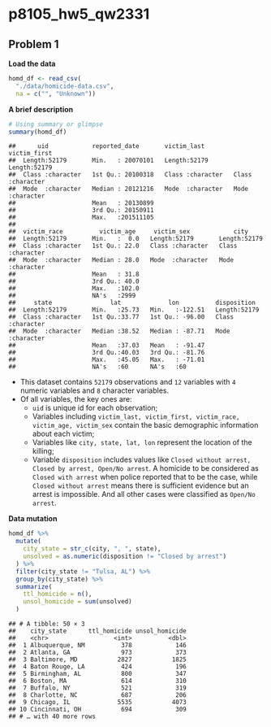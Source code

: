 p8105\_hw5\_qw2331
================

## Problem 1

**Load the data**

``` r
homd_df <- read_csv(
  "./data/homicide-data.csv",
  na = c("", "Unknown"))
```

**A brief description**

``` r
# Using summary or glimpse
summary(homd_df)
```

    ##      uid            reported_date       victim_last        victim_first      
    ##  Length:52179       Min.   : 20070101   Length:52179       Length:52179      
    ##  Class :character   1st Qu.: 20100318   Class :character   Class :character  
    ##  Mode  :character   Median : 20121216   Mode  :character   Mode  :character  
    ##                     Mean   : 20130899                                        
    ##                     3rd Qu.: 20150911                                        
    ##                     Max.   :201511105                                        
    ##                                                                              
    ##  victim_race          victim_age     victim_sex            city          
    ##  Length:52179       Min.   :  0.0   Length:52179       Length:52179      
    ##  Class :character   1st Qu.: 22.0   Class :character   Class :character  
    ##  Mode  :character   Median : 28.0   Mode  :character   Mode  :character  
    ##                     Mean   : 31.8                                        
    ##                     3rd Qu.: 40.0                                        
    ##                     Max.   :102.0                                        
    ##                     NA's   :2999                                         
    ##     state                lat             lon          disposition       
    ##  Length:52179       Min.   :25.73   Min.   :-122.51   Length:52179      
    ##  Class :character   1st Qu.:33.77   1st Qu.: -96.00   Class :character  
    ##  Mode  :character   Median :38.52   Median : -87.71   Mode  :character  
    ##                     Mean   :37.03   Mean   : -91.47                     
    ##                     3rd Qu.:40.03   3rd Qu.: -81.76                     
    ##                     Max.   :45.05   Max.   : -71.01                     
    ##                     NA's   :60      NA's   :60

-   This dataset contains `52179` observations and `12` variables with
    `4` numeric variables and `8` character variables.
-   Of all variables, the key ones are:
    -   `uid` is unique id for each observation;
    -   Variables including
        `victim_last, victim_first, victim_race, victim_age, victim_sex`
        contain the basic demographic information about each victim;
    -   Variables like `city, state, lat, lon` represent the location of
        the killing;
    -   Variable `disposition` includes values like
        `Closed without arrest, Closed by arrest, Open/No arrest`. A
        homicide to be considered as `Closed with arrest` when police
        reported that to be the case, while `Closed without arrest`
        means there is sufficient evidence but an arrest is impossible.
        And all other cases were classified as `Open/No arrest`.

**Data mutation**

``` r
homd_df %>% 
  mutate(
    city_state = str_c(city, ", ", state),
    unsolved = as.numeric(disposition != "Closed by arrest")
  ) %>% 
  filter(city_state != "Tulsa, AL") %>% 
  group_by(city_state) %>% 
  summarize(
    ttl_homicide = n(),
    unsol_homicide = sum(unsolved)
  )
```

    ## # A tibble: 50 × 3
    ##    city_state      ttl_homicide unsol_homicide
    ##    <chr>                  <int>          <dbl>
    ##  1 Albuquerque, NM          378            146
    ##  2 Atlanta, GA              973            373
    ##  3 Baltimore, MD           2827           1825
    ##  4 Baton Rouge, LA          424            196
    ##  5 Birmingham, AL           800            347
    ##  6 Boston, MA               614            310
    ##  7 Buffalo, NY              521            319
    ##  8 Charlotte, NC            687            206
    ##  9 Chicago, IL             5535           4073
    ## 10 Cincinnati, OH           694            309
    ## # … with 40 more rows
